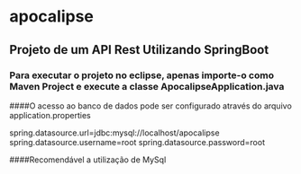 # apocalipse

## Projeto de um API Rest Utilizando SpringBoot

### Para executar o projeto no eclipse, apenas importe-o como Maven Project e execute a classe ApocalipseApplication.java

####O acesso ao banco de dados pode ser configurado através do arquivo application.properties

spring.datasource.url=jdbc:mysql://localhost/apocalipse
spring.datasource.username=root
spring.datasource.password=root

####Recomendável a utilização de MySql